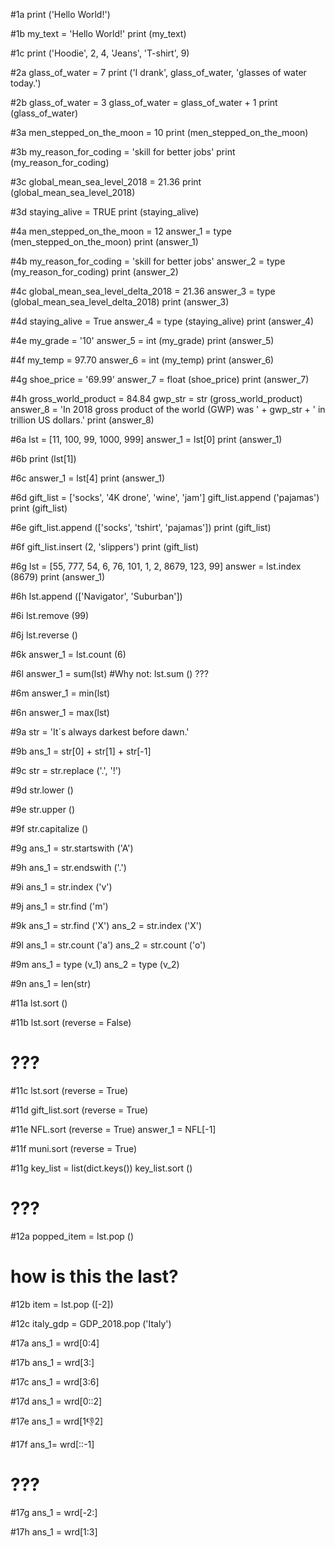 #1a
print ('Hello World!')

#1b
my_text = 'Hello World!'
print (my_text)

#1c
print ('Hoodie', 2, 4, 'Jeans', 'T-shirt', 9)

#2a
glass_of_water = 7
print ('I drank', glass_of_water, 'glasses of water today.')

#2b
glass_of_water = 3
glass_of_water = glass_of_water + 1
print (glass_of_water)

#3a
men_stepped_on_the_moon = 10
print (men_stepped_on_the_moon)

#3b
my_reason_for_coding = 'skill for better jobs'
print (my_reason_for_coding)

#3c
global_mean_sea_level_2018 = 21.36
print (global_mean_sea_level_2018)

#3d
staying_alive = TRUE
print (staying_alive)

#4a
men_stepped_on_the_moon = 12
answer_1 = type (men_stepped_on_the_moon)
print (answer_1)

#4b
my_reason_for_coding = 'skill for better jobs'
answer_2 = type (my_reason_for_coding)
print (answer_2)

#4c
global_mean_sea_level_delta_2018 = 21.36
answer_3 = type (global_mean_sea_level_delta_2018)
print (answer_3)

#4d
staying_alive = True
answer_4 = type (staying_alive)
print (answer_4)

#4e
my_grade = '10'
answer_5 = int (my_grade)
print (answer_5)

#4f
my_temp = 97.70
answer_6 = int (my_temp)
print (answer_6)

#4g
shoe_price = '69.99'
answer_7 = float (shoe_price)
print (answer_7)

#4h
gross_world_product = 84.84
gwp_str = str (gross_world_product)
answer_8 = 'In 2018 gross product of the world (GWP) was ' + gwp_str + ' in trillion US dollars.'
print (answer_8)

#6a
lst = [11, 100, 99, 1000, 999]
answer_1 = lst[0]
print (answer_1)

#6b
print (lst[1])

#6c
answer_1 = lst[4]
print (answer_1)

#6d
gift_list = ['socks', '4K drone', 'wine', 'jam']
gift_list.append ('pajamas')
print (gift_list)

#6e
gift_list.append (['socks', 'tshirt', 'pajamas'])
print (gift_list)

#6f
gift_list.insert (2, 'slippers')
print (gift_list)

#6g
lst = [55, 777, 54, 6, 76, 101, 1, 2, 8679, 123, 99]
answer = lst.index (8679)
print (answer_1)

#6h
lst.append (['Navigator', 'Suburban'])

#6i
lst.remove (99)

#6j
lst.reverse ()

#6k
answer_1 = lst.count (6)

#6l
answer_1 = sum(lst)
#Why not: lst.sum () ???

#6m
answer_1 = min(lst)

#6n
answer_1 = max(lst)

#9a
str = 'It´s always darkest before dawn.'

#9b
ans_1 = str[0] + str[1] + str[-1]

#9c
str = str.replace ('.', '!')

#9d
str.lower ()

#9e
str.upper ()

#9f
str.capitalize ()

#9g
ans_1 = str.startswith ('A')

#9h
ans_1 = str.endswith ('.')

#9i
ans_1 = str.index ('v')

#9j
ans_1 = str.find ('m')

#9k
ans_1 = str.find ('X')
ans_2 = str.index ('X')

#9l
ans_1 = str.count ('a')
ans_2 = str.count ('o')

#9m
ans_1 = type (v_1)
ans_2 = type (v_2)

#9n
ans_1 = len(str)

#11a
lst.sort ()

#11b
lst.sort (reverse = False)
# ???

#11c
lst.sort (reverse = True)

#11d
gift_list.sort (reverse = True)

#11e
NFL.sort (reverse = True)
answer_1 = NFL[-1]

#11f
muni.sort (reverse = True)

#11g
key_list = list(dict.keys())
key_list.sort ()
# ???

#12a
popped_item = lst.pop ()
# how is this the last?

#12b
item = lst.pop ([-2])

#12c
italy_gdp = GDP_2018.pop ('Italy')

#17a
ans_1 = wrd[0:4]

#17b
ans_1 = wrd[3:]

#17c
ans_1 = wrd[3:6]

#17d
ans_1 = wrd[0::2]

#17e
ans_1 = wrd[1:-1:2]

#17f
ans_1= wrd[::-1]
# ???

#17g
ans_1 = wrd[-2:]

#17h
ans_1 = wrd[1:3]
